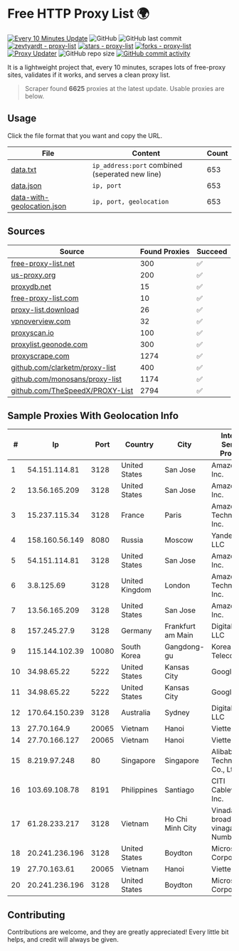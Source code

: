 
# Free HTTP Proxy List 🌍

[![Every 10 Minutes Update](https://github.com/mertguvencli/http-proxy-list/actions/workflows/main.yml/badge.svg?branch=main)](https://github.com/mertguvencli/http-proxy-list/actions/workflows/main.yml)
![GitHub](https://img.shields.io/github/license/mertguvencli/http-proxy-list)
![GitHub last commit](https://img.shields.io/github/last-commit/mertguvencli/http-proxy-list)
[![zevtyardt - proxy-list](https://img.shields.io/static/v1?label=zevtyardt&message=proxy-list&color=blue&logo=github)](https://github.com/zevtyardt/proxy-list "Go to GitHub repo")
[![stars - proxy-list](https://img.shields.io/github/stars/zevtyardt/proxy-list?style=social)](https://github.com/zevtyardt/proxy-list)
[![forks - proxy-list](https://img.shields.io/github/forks/zevtyardt/proxy-list?style=social)](https://github.com/zevtyardt/proxy-list)
[![Proxy Updater](https://github.com/zevtyardt/proxy-list/workflows/Proxy%20Updater/badge.svg)](https://github.com/zevtyardt/proxy-list/actions?query=workflow:"Proxy+Updater")
![GitHub repo size](https://img.shields.io/github/repo-size/zevtyardt/proxy-list)
[![GitHub commit activity](https://img.shields.io/github/commit-activity/m/zevtyardt/proxy-list?logo=commits)](https://github.com/zevtyardt/proxy-list/commits/main)

It is a lightweight project that, every 10 minutes, scrapes lots of free-proxy sites, validates if it works, and serves a clean proxy list.

> Scraper found **6625** proxies at the latest update. Usable proxies are below.

## Usage

Click the file format that you want and copy the URL.

|File|Content|Count|
|----|-------|-----|
|[data.txt](https://raw.githubusercontent.com/mertguvencli/http-proxy-list/main/proxy-list/data.txt)|`ip_address:port` combined (seperated new line)|653|
|[data.json](https://raw.githubusercontent.com/mertguvencli/http-proxy-list/main/proxy-list/data.json)|`ip, port`|653|
|[data-with-geolocation.json](https://raw.githubusercontent.com/mertguvencli/http-proxy-list/main/proxy-list/data-with-geolocation.json)|`ip, port, geolocation`|653|

## Sources

|Source|Found Proxies|Succeed|
|------|-------------|-------|
|[free-proxy-list.net](https://free-proxy-list.net)|300|✅|
|[us-proxy.org](https://www.us-proxy.org)|200|✅|
|[proxydb.net](http://proxydb.net)|15|✅|
|[free-proxy-list.com](https://free-proxy-list.com/?page=&port=&type%5B%5D=http&type%5B%5D=https&up_time=0&search=Search)|10|✅|
|[proxy-list.download](https://www.proxy-list.download/HTTP)|26|✅|
|[vpnoverview.com](https://vpnoverview.com/privacy/anonymous-browsing/free-proxy-servers)|32|✅|
|[proxyscan.io](https://www.proxyscan.io)|100|✅|
|[proxylist.geonode.com](https://proxylist.geonode.com/api/proxy-list?limit=300&page=1&sort_by=lastChecked&sort_type=desc&protocols=http,https)|300|✅|
|[proxyscrape.com](https://api.proxyscrape.com/v2/?request=displayproxies&protocol=http&timeout=10000&country=all&ssl=all&anonymity=all)|1274|✅|
|[github.com/clarketm/proxy-list](https://raw.githubusercontent.com/clarketm/proxy-list/master/proxy-list-raw.txt)|400|✅|
|[github.com/monosans/proxy-list](https://raw.githubusercontent.com/monosans/proxy-list/main/proxies/http.txt)|1174|✅|
|[github.com/TheSpeedX/PROXY-List](https://raw.githubusercontent.com/TheSpeedX/PROXY-List/master/http.txt)|2794|✅|


## Sample Proxies With Geolocation Info

|#|Ip|Port|Country|City|Internet Service Provider|
|-|--|----|-------|----|-------------------------|
|1|54.151.114.81|3128|United States|San Jose|Amazon.com, Inc.|
|2|13.56.165.209|3128|United States|San Jose|Amazon.com, Inc.|
|3|15.237.115.34|3128|France|Paris|Amazon Technologies Inc.|
|4|158.160.56.149|8080|Russia|Moscow|Yandex.Cloud LLC|
|5|54.151.114.81|3128|United States|San Jose|Amazon.com, Inc.|
|6|3.8.125.69|3128|United Kingdom|London|Amazon Technologies Inc.|
|7|13.56.165.209|3128|United States|San Jose|Amazon.com, Inc.|
|8|157.245.27.9|3128|Germany|Frankfurt am Main|DigitalOcean, LLC|
|9|115.144.102.39|10080|South Korea|Gangdong-gu|Korea Telecom|
|10|34.98.65.22|5222|United States|Kansas City|Google LLC|
|11|34.98.65.22|5222|United States|Kansas City|Google LLC|
|12|170.64.150.239|3128|Australia|Sydney|DigitalOcean, LLC|
|13|27.70.164.9|20065|Vietnam|Hanoi|Viettel Group|
|14|27.70.166.127|20065|Vietnam|Hanoi|Viettel Group|
|15|8.219.97.248|80|Singapore|Singapore|Alibaba (US) Technology Co., Ltd.|
|16|103.69.108.78|8191|Philippines|Santiago|CITI Cableworld Inc.|
|17|61.28.233.217|3128|Vietnam|Ho Chi Minh City|Vinadata broadcast via vinagame AS Number|
|18|20.241.236.196|3128|United States|Boydton|Microsoft Corporation|
|19|27.70.163.61|20065|Vietnam|Hanoi|Viettel Group|
|20|20.241.236.196|3128|United States|Boydton|Microsoft Corporation|



## Contributing

Contributions are welcome, and they are greatly appreciated! Every
little bit helps, and credit will always be given.

